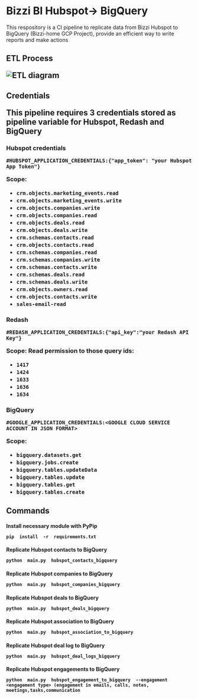 # Bizzi BI Hubspot-> BigQuery

This respository is a CI pipeline to replicate data from Bizzi Hubspot to BigQuery (Bizzi-home GCP Project), provide an efficient way to write reports and make actions
<h2>ETL Process

![ETL diagram]([https://gitlab.com/bizzi-group/bizzi-bi/bizzi-bi-hubspot-bigquery/-/raw/main/stack.jpg](https://github.com/llgx10/data_pipeline_bigquery/blob/develop/stack.jpg)?ref_type=heads)

<h2>Credentials

This pipeline requires 3 credentials stored as pipeline variable for Hubspot, Redash and BigQuery

<h3> Hubspot credentials

`#HUBSPOT_APPLICATION_CREDENTIALS:{"app_token": "your Hubspot App Token"}`

**Scope**:
 - `crm.objects.marketing_events.read`
 - `crm.objects.marketing_events.write`
 - `crm.objects.companies.write`
 - `crm.objects.companies.read`
 - `crm.objects.deals.read`
 - `crm.objects.deals.write`
 - `crm.schemas.contacts.read`
 - `crm.objects.contacts.read`
 - `crm.schemas.companies.read`
 - `crm.schemas.companies.write`
 - `crm.schemas.contacts.write`
 - `crm.schemas.deals.read`
 - `crm.schemas.deals.write`
 - `crm.objects.owners.read`
 - `crm.objects.contacts.write`
 - `sales-email-read`

<h3> Redash 

`#REDASH_APPLICATION_CREDENTIALS:{"api_key":"your Redash API Key"}`

**Scope**:
Read permission to those query ids:

 - `1417`
 - `1424`
 - `1633`
 - `1636`
 - `1634`

<h3> BigQuery

`#GOOGLE_APPLICATION_CREDENTIALS:<GOOGLE CLOUD SERVICE ACCOUNT IN JSON FORMAT>`

**Scope**:
 - `bigquery.datasets.get`
 - `bigquery.jobs.create`
 - `bigquery.tables.updateData`
 - `bigquery.tables.update`
 - `bigquery.tables.get`
 - `bigquery.tables.create`

<h2> Commands
<h4> Install necessary module with PyPip

`pip  install  -r  requirements.txt`

<h4> Replicate Hubspot contacts to BigQuery

`python  main.py  hubspot_contacts_bigquery`

<h4> Replicate Hubspot companies to BigQuery

`python  main.py  hubspot_companies_bigquery`
<h4> Replicate Hubspot deals to BigQuery

`python  main.py  hubspot_deals_bigquery`

<h4> Replicate Hubspot association to BigQuery

`python  main.py  hubspot_association_to_bigquery`
<h4> Replicate Hubspot deal log to BigQuery

`python  main.py  hubspot_deal_logs_bigquery`
<h4> Replicate Hubspot engagements to BigQuery

`python  main.py  hubspot_engagement_to_bigquery  --engagement  <engagement type> (engagement in emails, calls, notes, meetings,tasks,communication`

